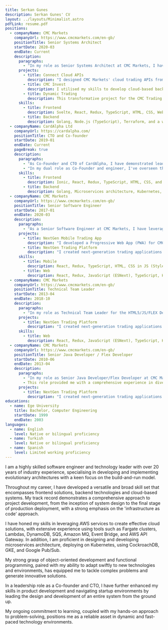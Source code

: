 ```yaml
---
title: Serkan Gunes
description: Serkan Gunes' CV
layout: ../layouts/Minimalist.astro
pdfLink: resume.pdf
positions:
  - companyName: CMC Markets
    companyUrl: https://www.cmcmarkets.com/en-gb/
    positionTitle: Senior Systems Architect
    startDate: 2020-03
    endDate: Current
    description:
      paragraphs:
        - "In my role as Senior Systems Architect at CMC Markets, I have played a crucial role in designing and developing cloud-based systems using AWS solutions. My responsibilities span system design and technology selection, project setup, and production deployment, all with a consistent focus on 'infrastructure as code' practices. I have also leveraged my expertise in developing frontend solutions using React, Svelte, and TypeScript."
      projects:
        - title: Connect Cloud APIs 
          description: "I designed CMC Markets' cloud trading APIs from scratch and developed a configuration-based 'infrastructure as code' toolkit using CDKTF. I also created a template-based code generation tool for faster repository bootstrapping, establishing monorepo setup, infrastructure setup, and CI/CD setup with a single command. I designed the cloud architecture for the Cloud APIs, emphasising serverless and event-based solutions. As part of the 'build and run' model, I provided on-call production support using OpsGenie."
        - title: CMC Invest 
          description: I utilised my skills to develop cloud-based backend solutions using TypeScript Lambdas and various AWS services. This resulted in a new platform for clients to manage their equity investments. This project also involved on-call production support using OpsGenie."      
        - title: Dynamic Trading 
          description: This transformative project for the CMC Trading Platform involved overseeing the creation of a new trading module within the existing trading application, achieved using micro-frontend patterns.
      skills:
        - title: Frontend 
          description: Svelte, React, Redux, TypeScript, HTML, CSS, Webpack Module Federation, Cypress, Playwright, Jest
        - title: Backend
          description: Golang, Node.js (TypeScript), Terraform, and a wide array of AWS Services including DynamoDB, Amazon MQ, AWS API Gateway, AWS Lambda, EventBridge, SNS, SQS, ElastiCache (Redis), VPC and security groups, ECR, ECS, Fargate, and Kinesis.
  - companyName: CardAlpha Ltd
    companyUrl: https://cardalpha.com/
    positionTitle: CTO and Co-founder
    startDate: 2019-01
    endDate: Current
    pageBreak: true
    description:
      paragraphs:
        - "As Co-Founder and CTO of CardAlpha, I have demonstrated leadership and entrepreneurial prowess and my comprehensive technical expertise. Our mission at CardAlpha is to provide affordable card processing and online e-commerce solutions for small merchants."
        - "In my dual role as Co-Founder and engineer, I've overseen the design and construction of the entire system from the ground up. Currently, we are in the beta stage, with live customers actively using our product."
      skills:
        - title: Frontend 
          description: Ionic, React, Redux, TypeScript, HTML, CSS, and Swift for iOS development.
        - title: Backend
          description: Golang, Microservices architecture, Kubernetes, CockroachDB, GKE, and Google Pub/Sub. 
  - companyName: CMC Markets
    companyUrl: https://www.cmcmarkets.com/en-gb/
    positionTitle: Senior Software Engineer
    startDate: 2017-01
    endDate: 2020-03
    description:
      paragraphs:
        - "As a Senior Software Engineer at CMC Markets, I have leveraged my technical expertise to develop cutting-edge applications for the trading industry."
      projects:
        - title: NextGen Mobile Trading App
          description: "I developed a Progressive Web App (PWA) for CMC Markets' NextGen platform. This mobile trading application leverages the power of modern frontend technologies for a seamless user experience."
        - title: NextGen Trading Platform
          description: "I created next-generation trading applications using HTML5 and JavaScript (ESNext), demonstrating my aptitude for leveraging modern web technologies to create powerful and user-friendly solutions." 
      skills:
        - title: Mobile 
          description: React, Redux, TypeScript, HTML, CSS in JS (Styled Components), Create React App, Jest.
        - title: Web
          description: React, Redux, JavaScript (ESNext), TypeScript, HTML, SASS, CSS Modules, PostCSS, Webpack, Jest.
  - companyName: CMC Markets
    companyUrl: https://www.cmcmarkets.com/en-gb/
    positionTitle: Technical Team Leader
    startDate: 2013-04
    endDate: 2018-10
    description:
      paragraphs:
        - "In my role as Technical Team Leader for the HTML5/JS/FLEX Development Team, I managed and directed the creation of next-generation trading applications leveraging HTML5 and JavaScript (ES7)."
      projects:
        - title: NextGen Trading Platform
          description: "I created next-generation trading applications using HTML5 and JavaScript (ESNext), demonstrating my aptitude for leveraging modern web technologies to create powerful and user-friendly solutions." 
      skills:
        - title: Web
          description: React, Redux, JavaScript (ESNext), TypeScript, HTML, SASS, CSS Modules, PostCSS, Webpack, Jest.
  - companyName: CMC Markets
    companyUrl: https://www.cmcmarkets.com/en-gb/
    positionTitle: Senior Java Developer / Flex Developer
    startDate: 2010-06
    endDate: 2013-04
    description:
      paragraphs:
        - "In my role as Senior Java Developer/Flex Developer at CMC Markets, I made significant contributions to the Next Generation Trading Application. My responsibilities spanned both frontend and backend development, facilitating seamless coordination between multiple aspects of the project."
        - This role provided me with a comprehensive experience in diverse technologies, strengthening my expertise in both frontend and backend development.    
      projects:
        - title: NextGen Trading Platform
          description: "I created next-generation trading applications using HTML5 and JavaScript (ESNext), demonstrating my aptitude for leveraging modern web technologies to create powerful and user-friendly solutions."       
educations:
  - name: Ege University
    title: Bachelor, Computer Engineering
    startDate: 1999
    endDate: 2003
languages:
  - name: English
    level: Native or bilingual proficiency
  - name: Turkish
    level: Native or bilingual proficiency
  - name: Spanish
    level: Limited working proficiency
---
```

I am a highly skilled software engineer and technology leader with over 20 years of industry experience, specialising in developing and implementing evolutionary architectures with a keen focus on the build-and-run model.

Throughout my career, I have developed a versatile and broad skill set that encompasses frontend solutions, backend technologies and cloud-based systems. My track record demonstrates a comprehensive approach to project development, from the inception of system design to the final stage of production deployment, with a strong emphasis on the 'infrastructure as code' approach.

I have honed my skills in leveraging AWS services to create effective cloud solutions, with extensive experience using tools such as Fargate clusters, Lambdas, DynamoDB, SQS, Amazon MQ, Event Bridge, and AWS API Gateway. In addition, I am proficient in designing and developing microservices architecture, deploying on Kubernetes, using CockroachDB, GKE, and Google Pub/Sub.

My strong grasp of object-oriented development and functional programming, paired with my ability to adapt swiftly to new technologies and environments, has equipped me to tackle complex problems and generate innovative solutions.

In a leadership role as a Co-founder and CTO, I have further enhanced my skills in product development and navigating startup environments by leading the design and development of an entire system from the ground up.

My ongoing commitment to learning, coupled with my hands-on approach to problem-solving, positions me as a reliable asset in dynamic and fast-paced technology environments.